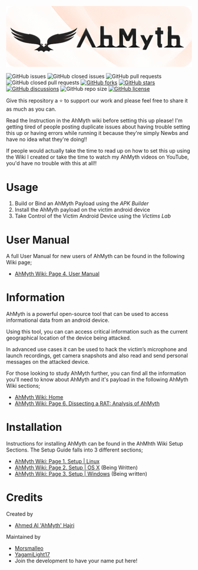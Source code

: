 <img src=".github/AhMyth-Banner.jpg" alt="Banner.png" />

![GitHub issues](https://img.shields.io/github/issues-raw/Morsmalleo/AhMyth?color=red) ![GitHub closed issues](https://img.shields.io/github/issues-closed-raw/Morsmalleo/AhMyth?color=light%20green) ![GitHub pull requests](https://img.shields.io/github/issues-pr-raw/Morsmalleo/AhMyth?color=blue) ![GitHub closed pull requests](https://img.shields.io/github/issues-pr-closed-raw/Morsmalleo/AhMyth?color=blue) [![GitHub forks](https://img.shields.io/github/forks/Morsmalleo/AhMyth)](https://github.com/Morsmalleo/AhMyth/network) [![GitHub stars](https://img.shields.io/github/stars/Morsmalleo/AhMyth)](https://github.com/Morsmalleo/AhMyth/stargazers) [![GitHub discussions](https://img.shields.io/github/discussions/Morsmalleo/AhMyth)](https://GitHub.com/Morsmalleo/AhMyth/discussions) ![GitHub repo size](https://img.shields.io/github/repo-size/Morsmalleo/AhMyth) [![GitHub license](https://img.shields.io/github/license/Morsmalleo/AhMyth)](https://github.com/Morsmalleo/AhMyth/blob/master/LICENSE.md)

Give this repository a ⭐ to support our work
and please feel free to share it as much as you can.

Read the Instruction in the AhMyth wiki before setting this up please!
I'm getting tired of people posting duplicate issues about having 
trouble setting this up or having errors while running it because 
they're simply Newbs and have no idea what they're doing!! 

If people would actually take the time to read up on how to set this up using the Wiki
I created or take the time to watch my AhMyth videos on YouTube, you'd have no trouble with this at all!!
#

Usage
=====
01. Build or Bind an AhMyth Payload using the *APK Builder*
02. Install the AhMyth payload on the victim android device
03. Take Control of the Victim Android Device using the *Victims Lab*
#

User Manual
===========
A full User Manual for new users of AhMyth can be found in the following Wiki page; 
- [AhMyth Wiki: Page 4. User Manual](https://github.com/Morsmalleo/AhMyth/wiki/P4.-User-Manual)
#

Information
=============
AhMyth is a powerful open-source tool that can be used to access informational data from an android device.

Using this tool, you can can access critical information such as the current geographical location of the 
device being attacked. 

In advanced use cases it can be used to hack the victim’s microphone and launch recordings, 
get camera snapshots and also read and send personal messages on the attacked device.

For those looking to study AhMyth further, you can find all the information you'll need to know about AhMyth and it's payload in the following AhMyth Wiki sections;
- [AhMyth Wiki: Home](https://github.com/Morsmalleo/AhMyth/wiki)
- [AhMyth Wiki: Page 6. Dissecting a RAT: Analysis of AhMyth](https://github.com/Morsmalleo/AhMyth/wiki/P6.-Dissecting-a-RAT:-Analysis-of-AhMyth)
#

Installation
============
Instructions for installing AhMyth can be found in the AhMhth Wiki Setup Sections.
The Setup Guide falls into 3 different sections;

- [AhMyth Wiki: Page 1. Setup | Linux](https://github.com/Morsmalleo/AhMyth/wiki/P1.-Setup-%7C-Linux)
- [AhMyth Wiki: Page 2. Setup | OS X](https://github.com/Morsmalleo/AhMyth/wiki/P2.-Setup-%7C-OS-X-*Being-Written*) (Being Written)
- [AhMyth Wiki: Page 3. Setup | Windows](https://github.com/Morsmalleo/AhMyth/wiki/P3.-Setup-%7C-Windows-*Being-Written*) (Being written)
#
Credits
=========

Created by
- [Ahmed Al 'AhMyth' Hajri](https://github.com/AhMyth)

Maintained by
- [Morsmalleo](https://github.com/Morsmalleo)
- [YagamiLight17](https://github.com/YagamiLight17)
- Join the development to have your name put here!
